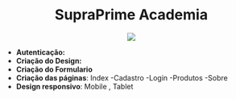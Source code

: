 <h1 align="center"> SupraPrime Academia </h1>
<p align="center">
<img loading="lazy" src="http://img.shields.io/static/v1?label=STATUS&message=EM%20DESENVOLVIMENTO&color=GREEN&style=for-the-badge"/>
</p>

- **Autenticação:** 
- **Criação do Design:** 
- **Criação do Formulario**
- **Criação das páginas**: Index -Cadastro -Login -Produtos -Sobre
- **Design responsivo**: Mobile , Tablet 


